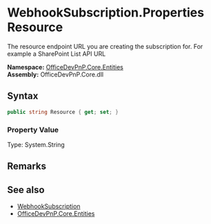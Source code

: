 # WebhookSubscription.Properties Resource
 The resource endpoint URL you are creating the subscription for. For example a SharePoint List API URL   

**Namespace:** [OfficeDevPnP.Core.Entities](OfficeDevPnP.Core.Entities.md)  
**Assembly:** OfficeDevPnP.Core.dll  
## Syntax
```C#
public string Resource { get; set; }
```

### Property Value
Type: System.String  

## Remarks
  
## See also
- [WebhookSubscription](OfficeDevPnP.Core.Entities.WebhookSubscription.md) 
- [OfficeDevPnP.Core.Entities](OfficeDevPnP.Core.Entities.md) 
